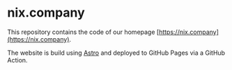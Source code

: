 # nix.company

This repository contains the code of our homepage [https://nix.company](https://nix.company).

The website is build using [Astro](https://astro.dev) and deployed to GitHub Pages via a GitHub Action.